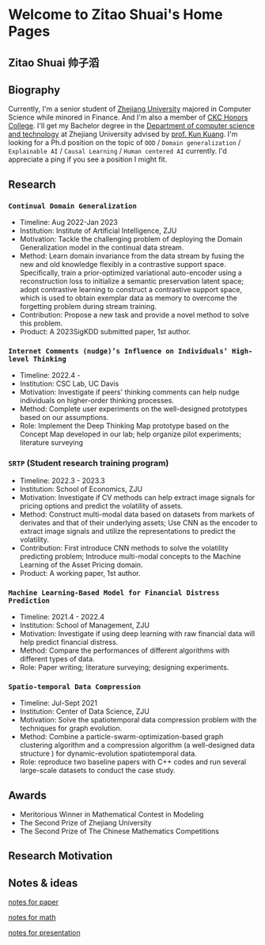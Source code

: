 # Welcome to Zitao Shuai's Home Pages

## Zitao Shuai      帅子滔

## Biography

Currently, I'm a senior student of [Zhejiang University](https://www.zju.edu.cn/english/) majored in Computer Science while minored in Finance. And I'm also a member of [CKC Honors College](http://ckc.zju.edu.cn/ckcen/). I'll get my Bachelor degree in the [Department of computer science and technology](http://www.en.cs.zju.edu.cn/) at Zhejiang University advised by [prof. Kun Kuang](https://kunkuang.github.io/). 
I'm looking for a Ph.d position on the topic of `OOD` / `Domain generalization` / `Explainable AI` / `Causal Learning` / `Human centered AI` currently. I'd appreciate a ping if you see a position I might fit.  

## Research

### `Continual Domain Generalization`

- Timeline: Aug 2022-Jan 2023
- Institution: Institute of Artificial Intelligence, ZJU
-	Motivation: Tackle the challenging problem of deploying the Domain Generalization model in the continual data stream.
-	Method: Learn domain invariance from the data stream by fusing the new and old knowledge flexibly in a contrastive support space. Specifically, train a prior-optimized variational auto-encoder using a reconstruction loss to initialize a semantic preservation latent space; adopt contrastive learning to construct a contrastive support space, which is used to obtain exemplar data as memory to overcome the forgetting problem during stream training.
-	Contribution: Propose a new task and provide a novel method to solve this problem.
-	Product: A 2023SigKDD submitted paper, 1st author.

### `Internet Comments (nudge)’s Influence on Individuals’ High-level Thinking`

- Timeline: 2022.4 - 
- Institution: CSC Lab, UC Davis
-	Motivation: Investigate if peers' thinking comments can help nudge individuals on higher-order thinking processes.
-	Method: Complete user experiments on the well-designed prototypes based on our assumptions.
-	Role: Implement the Deep Thinking Map prototype based on the Concept Map developed in our lab; help organize pilot experiments; literature surveying


### `SRTP` (Student research training program)

- Timeline: 2022.3 - 2023.3
- Institution: School of Economics, ZJU
-	Motivation: Investigate if CV methods can help extract image signals for pricing options and predict the volatility of assets.
-	Method: Construct multi-modal data based on datasets from markets of derivates and that of their underlying assets; Use CNN as the encoder to extract image signals and utilize the representations to predict the volatility.
-	Contribution: First introduce CNN methods to solve the volatility predicting problem; Introduce multi-modal concepts to the Machine Learning of the Asset Pricing domain.
-	Product: A working paper, 1st author.


### `Machine Learning-Based Model for Financial Distress Prediction`

- Timeline: 2021.4 - 2022.4
- Institution: School of Management, ZJU
-	Motivation: Investigate if using deep learning with raw financial data will help predict financial distress.
-	Method: Compare the performances of different algorithms with different types of data.
-	Role: Paper writing; literature surveying; designing experiments.
 

### `Spatio-temporal Data Compression`

- Timeline: Jul-Sept 2021
- Institution: Center of Data Science, ZJU
-	Motivation: Solve the spatiotemporal data compression problem with the techniques for graph evolution.
-	Method: Combine a particle-swarm-optimization-based graph clustering algorithm and a compression algorithm (a well-designed data structure ) for dynamic-evolution spatiotemporal data.
-	Role: reproduce two baseline papers with C++ codes and run several large-scale datasets to conduct the case study.


## Awards

- Meritorious Winner in Mathematical Contest in Modeling
- The Second Prize of Zhejiang University
- The Second Prize of The Chinese Mathematics Competitions 

## Research Motivation



## Notes & ideas

[notes for paper](https://zitao-shuai.github.io/notes/paper)

[notes for math](https://zitao-shuai.github.io/notes/math)

[notes for presentation](https://zitao-shuai.github.io/notes/pre)

